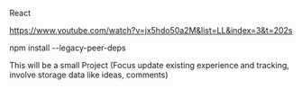 
React

https://www.youtube.com/watch?v=jx5hdo50a2M&list=LL&index=3&t=202s


npm install --legacy-peer-deps

This will be a small Project (Focus update existing experience and tracking, involve storage data like ideas, comments)